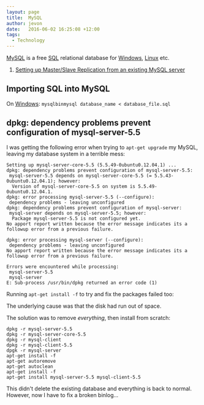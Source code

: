 ```yaml
---
layout: page
title:  MySQL
author: jevon
date:   2016-06-02 16:25:08 +12:00
tags:
  - Technology
---
```


[MySQL](MySQL.md) is a free [SQL](sql.md) relational database for [Windows](Windows.md), [Linux](Linux.md) etc.

1. [Setting up Master/Slave Replication from an existing MySQL server](Setting_up_Master/Slave_Replication_from_an_existing_MySQL_server.md)

## Importing SQL into MySQL
On [Windows](Windows.md):
`mysqlbinmysql database_name < database_file.sql`

## dpkg: dependency problems prevent configuration of mysql-server-5.5

I was getting the following error when trying to `apt-get upgrade` my MySQL, leaving my database system in a terrible mess:

```
Setting up mysql-server-core-5.5 (5.5.49-0ubuntu0.12.04.1) ...
dpkg: dependency problems prevent configuration of mysql-server-5.5:
 mysql-server-5.5 depends on mysql-server-core-5.5 (= 5.5.43-0ubuntu0.12.04.1); however:
  Version of mysql-server-core-5.5 on system is 5.5.49-0ubuntu0.12.04.1.
dpkg: error processing mysql-server-5.5 (--configure):
 dependency problems - leaving unconfigured
dpkg: dependency problems prevent configuration of mysql-server:
 mysql-server depends on mysql-server-5.5; however:
  Package mysql-server-5.5 is not configured yet.
No apport report written because the error message indicates its a followup error from a previous failure.
                                                                                                          dpkg: error processing mysql-server (--configure):
 dependency problems - leaving unconfigured
No apport report written because the error message indicates its a followup error from a previous failure.
                                                                                                          Errors were encountered while processing:
 mysql-server-5.5
 mysql-server
E: Sub-process /usr/bin/dpkg returned an error code (1)
```

Running `apt-get install -f` to try and fix the packages failed too:

The underlying cause was that the disk had run out of space.

The solution was to remove *everything*, then install from scratch:

```
dpkg -r mysql-server-5.5
dpkg -r mysql-server-core-5.5
dpkg -r mysql-client
dpkg -r mysql-client-5.5
dpgk -r mysql-server
apt-get install -f
apt-get autoremove
apt-get autoclean
apt-get install -f
apt-get install mysql-server-5.5 mysql-client-5.5
```

This didn't delete the existing database and everything is back to normal. However, now I have to fix a broken binlog...
